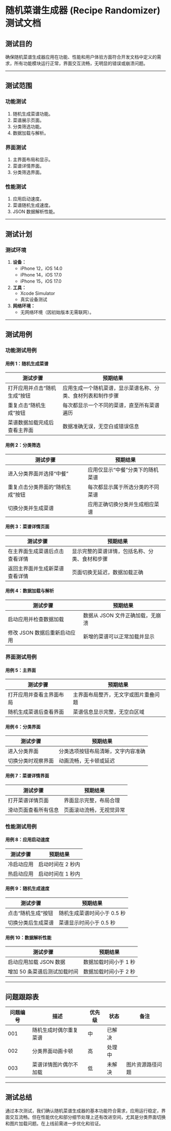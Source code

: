 
# 随机菜谱生成器 (Recipe Randomizer) 测试文档

## **测试目的**

确保随机菜谱生成器应用在功能、性能和用户体验方面符合开发文档中定义的需求，所有功能模块运行正常，界面交互流畅，无明显的错误或崩溃问题。

---

## **测试范围**

### **功能测试**

1. 随机生成菜谱功能。
2. 菜谱展示页面。
3. 分类筛选功能。
4. 数据加载与解析。

### **界面测试**

1. 主界面布局和显示。
2. 菜谱详情界面。
3. 分类筛选界面。

### **性能测试**

1. 应用启动速度。
2. 菜谱随机生成速度。
3. JSON 数据解析性能。

---

## **测试计划**

### **测试环境**

1. **设备：**
   - iPhone 12，iOS 14.0
   - iPhone 14，iOS 17.0
   - iPhone 15，iOS 17.0
2. **工具：**
   - Xcode Simulator
   - 真实设备测试
3. **网络环境：**
   - 无网络环境（因初始版本无需联网）。

---

## **测试用例**

### **功能测试用例**

#### 用例 1：随机生成菜谱

| **测试步骤**        | **预期结果**                       |
| --------------- | ------------------------------ |
| 打开应用并点击“随机生成”按钮 | 应用生成一个随机菜谱，显示菜谱名称、分类、食材列表和制作步骤 |
| 重复点击“随机生成”按钮    | 每次都显示一个不同的菜谱，直至所有菜谱遍历          |
| 菜谱数据加载完成后查看主界面  | 数据准确无误，无空白或错误信息                |

#### 用例 2：分类筛选

| **测试步骤**          | **预期结果**          |
| ----------------- | ----------------- |
| 进入分类界面并选择“中餐”     | 应用仅显示“中餐”分类下的随机菜谱 |
| 重复点击分类界面的“随机生成”按钮 | 每次都显示属于所选分类的不同菜谱  |
| 切换分类并生成菜谱         | 应用正确切换分类并生成相应菜谱   |

#### 用例 3：菜谱详情页面

| **测试步骤**        | **预期结果**                |
| --------------- | ----------------------- |
| 在主界面生成菜谱后点击查看详情 | 显示完整的菜谱详情，包括名称、分类、食材和步骤 |
| 返回主界面并生成新菜谱查看详情 | 页面切换无延迟，数据加载正确          |

#### 用例 4：数据加载与解析

| **测试步骤**          | **预期结果**            |
| ----------------- | ------------------- |
| 启动应用并检查数据加载       | 数据从 JSON 文件正确加载，无崩溃 |
| 修改 JSON 数据后重新启动应用 | 新增的菜谱可以正常加载并显示      |

### **界面测试用例**

#### 用例 5：主界面

| **测试步骤**     | **预期结果**           |
| ------------ | ------------------ |
| 打开应用并查看主界面布局 | 主界面布局整齐，无文字或图片重叠问题 |
| 随机生成菜谱后查看界面  | 菜谱信息显示完整，无空白区域     |

#### 用例 6：分类界面

| **测试步骤**  | **预期结果**          |
| --------- | ----------------- |
| 进入分类界面    | 分类选项按钮布局清晰，文字内容准确 |
| 切换分类时观察界面 | 动画流畅，无卡顿或延迟       |

#### 用例 7：菜谱详情界面

| **测试步骤**   | **预期结果**     |
| ---------- | ------------ |
| 打开菜谱详情页面   | 界面显示完整，布局合理  |
| 滑动页面查看所有信息 | 页面滚动流畅，无视觉异常 |

### **性能测试用例**

#### 用例 8：应用启动速度

| **测试步骤** | **预期结果**   |
| -------- | ---------- |
| 冷启动应用    | 启动时间在 2 秒内 |
| 热启动应用    | 启动时间在 1 秒内 |

#### 用例 9：随机生成速度

| **测试步骤**   | **预期结果**         |
| ---------- | ---------------- |
| 点击“随机生成”按钮 | 随机生成菜谱时间小于 0.5 秒 |
| 切换分类后生成菜谱  | 菜谱显示时间小于 0.5 秒   |

#### 用例 10：数据解析性能

| **测试步骤**         | **预期结果**     |
| ---------------- | ------------ |
| 启动应用加载 JSON 数据   | 数据加载时间小于 1 秒 |
| 增加 50 条菜谱后测试加载时间 | 数据加载时间小于 2 秒 |

---

## **问题跟踪表**

| **问题编号** | **描述**      | **优先级** | **状态** | **备注**   |
| -------- | ----------- | ------- | ------ | -------- |
| 001      | 随机生成时偶尔重复菜谱 | 中       | 已解决    |          |
| 002      | 分类界面动画卡顿    | 高       | 处理中    |          |
| 003      | 菜谱详情图片偶尔不加载 | 低       | 未解决    | 图片资源路径问题 |

---

## **测试总结**

通过本次测试，我们确认随机菜谱生成器的基本功能符合需求，应用运行稳定，界面交互流畅。但在性能优化和部分细节处理上还有改进空间，尤其是分类界面切换和图片加载问题。在上线前需进一步优化和验证。
